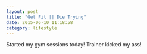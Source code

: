 ```yaml
---
layout: post
title: "Get Fit || Die Trying"
date: 2015-06-10 11:18:58
category: lifestyle
---
```

Started my gym sessions today! Trainer kicked my ass!